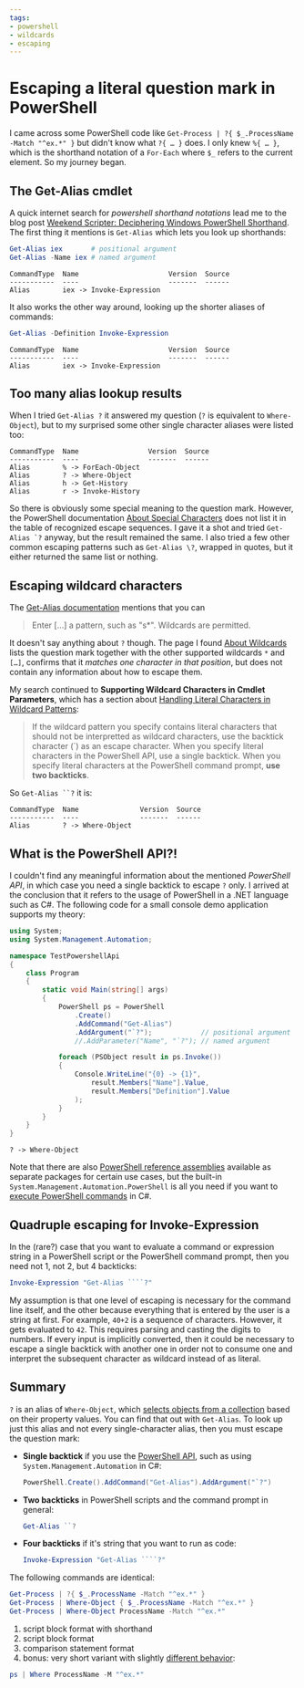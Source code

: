 ```yaml
---
tags:
- powershell
- wildcards
- escaping
---
```

# Escaping a literal question mark in PowerShell

I came across some PowerShell code like `Get-Process | ?{ $_.ProcessName -Match "^ex.*" }`
but didn't know what `?{ … }` does. I only knew `%{ … }`, which is the
shorthand notation of a `For-Each` where `$_` refers to the current element.
So my journey began.

## The Get-Alias cmdlet

A quick internet search for _powershell shorthand notations_ lead me to the
blog post [Weekend Scripter: Deciphering Windows PowerShell Shorthand][1].
The first thing it mentions is `Get-Alias` which lets you look up shorthands:

```powershell
Get-Alias iex       # positional argument
Get-Alias -Name iex # named argument
```

```
CommandType  Name                      Version  Source
-----------  ----                      -------  ------
Alias        iex -> Invoke-Expression
```

It also works the other way around, looking up the shorter aliases of commands:

```powershell
Get-Alias -Definition Invoke-Expression
```

```
CommandType  Name                      Version  Source
-----------  ----                      -------  ------
Alias        iex -> Invoke-Expression
```

## Too many alias lookup results

When I tried `Get-Alias ?` it answered my question (`?` is equivalent to
`Where-Object`), but to my surprised some other single character aliases were
listed too:

```
CommandType  Name                 Version  Source
-----------  ----                 -------  ------
Alias        % -> ForEach-Object
Alias        ? -> Where-Object
Alias        h -> Get-History
Alias        r -> Invoke-History
```

So there is obviously some special meaning to the question mark. However, the
PowerShell documentation [About Special Characters][2] does not list it in the
table of recognized escape sequences. I gave it a shot and tried
```Get-Alias `?```
anyway, but the result remained the same. I also tried a few other common
escaping patterns such as `Get-Alias \?`, wrapped in quotes, but it either
returned the same list or nothing.

## Escaping wildcard characters

The [Get-Alias documentation][3] mentions that you can

> Enter […] a pattern, such as "s*". Wildcards are permitted.

It doesn't say anything about `?` though. The page I found [About Wildcards][4]
lists the question mark together with the other supported wildcards `*` and
`[…]`, confirms that it _matches one character in that position_, but does not
contain any information about how to escape them.

My search continued to **Supporting Wildcard Characters in Cmdlet Parameters**,
which has a section about [Handling Literal Characters in Wildcard Patterns][5]:

> If the wildcard pattern you specify contains literal characters that should
> not be interpretted as wildcard characters, use the backtick character (`) as
> an escape character. When you specify literal characters in the PowerShell
> API, use a single backtick. When you specify literal characters at the
> PowerShell command prompt, **use two backticks**.

So ```Get-Alias ``?``` it is:

```
CommandType  Name               Version  Source
-----------  ----               -------  ------
Alias        ? -> Where-Object
```

## What is the PowerShell API?!

I couldn't find any meaningful information about the mentioned _PowerShell API_,
in which case you need a single backtick to escape `?` only. I arrived at the
conclusion that it refers to the usage of PowerShell in a .NET language such as
C#. The following code for a small console demo application supports my theory:

```csharp
using System;
using System.Management.Automation;

namespace TestPowershellApi
{
    class Program
    {
        static void Main(string[] args)
        {
            PowerShell ps = PowerShell
                .Create()
                .AddCommand("Get-Alias")
                .AddArgument("`?");            // positional argument
                //.AddParameter("Name", "`?"); // named argument

            foreach (PSObject result in ps.Invoke())
            {
                Console.WriteLine("{0} -> {1}",
                    result.Members["Name"].Value,
                    result.Members["Definition"].Value
                );
            }
        }
    }
}
```

```
? -> Where-Object
```

Note that there are also [PowerShell reference assemblies][6] available as
separate packages for certain use cases, but the built-in
`System.Management.Automation.PowerShell` is all you need if you want to
[execute PowerShell commands][7] in C#.

## Quadruple escaping for Invoke-Expression

In the (rare?) case that you want to evaluate a command or expression string
in a PowerShell script or the PowerShell command prompt, then you need not 1,
not 2, but 4 backticks:

```powershell
Invoke-Expression "Get-Alias ````?"
```

My assumption is that one level of escaping is necessary for the command line
itself, and the other because everything that is entered by the user is a
string at first. For example, `40+2` is a sequence of characters. However, it
gets evaluated to `42`. This requires parsing and casting the digits to numbers.
If every input is implicitly converted, then it could be necessary to escape a
single backtick with another one in order not to consume one and interpret the
subsequent character as wildcard instead of as literal.

## Summary

`?` is an alias of `Where-Object`, which [selects objects from a collection][8]
based on their property values. You can find that out with `Get-Alias`. To look
up just this alias and not every single-character alias, then you must escape
the question mark:

- **Single backtick** if you use the [PowerShell API](#what-is-the-powershell-api),
  such as using `System.Management.Automation` in C#:

  ```csharp
  PowerShell.Create().AddCommand("Get-Alias").AddArgument("`?")
  ```

- **Two backticks** in PowerShell scripts and the command prompt in general:

  ```powershell
  Get-Alias ``?
  ```

- **Four backticks** if it's string that you want to run as code:

  ```powershell
  Invoke-Expression "Get-Alias ````?"
  ```

The following commands are identical:

```powershell
Get-Process | ?{ $_.ProcessName -Match "^ex.*" }
Get-Process | Where-Object { $_.ProcessName -Match "^ex.*" }
Get-Process | Where-Object ProcessName -Match "^ex.*"
```

1. script block format with shorthand
2. script block format
3. comparison statement format
4. bonus: very short variant with slightly [different behavior][9]:

```powershell
ps | Where ProcessName -M "^ex.*"
```

[1]: https://devblogs.microsoft.com/scripting/weekend-scripter-deciphering-windows-powershell-shorthand/
[2]: https://docs.microsoft.com/en-us/powershell/module/microsoft.powershell.core/about/about_special_characters?view=powershell-7
[3]: https://docs.microsoft.com/en-us/powershell/module/microsoft.powershell.utility/get-alias?view=powershell-7
[4]: https://docs.microsoft.com/en-us/powershell/module/microsoft.powershell.core/about/about_wildcards?view=powershell-7
[5]: https://docs.microsoft.com/en-us/powershell/scripting/developer/cmdlet/supporting-wildcard-characters-in-cmdlet-parameters?view=powershell-7#handling-literal-characters-in-wildcard-patterns
[6]: https://stackoverflow.com/questions/56749083/can-i-use-powershell-class-in-net-standard-library-to-use-in-net-framework-pro
[7]: https://docs.microsoft.com/en-us/powershell/scripting/developer/hosting/adding-and-invoking-commands?view=powershell-7
[8]: https://docs.microsoft.com/en-us/powershell/module/microsoft.powershell.core/where-object?view=powershell-7
[9]: https://stackoverflow.com/questions/50956909/powershell-where-object-vs-where-method
